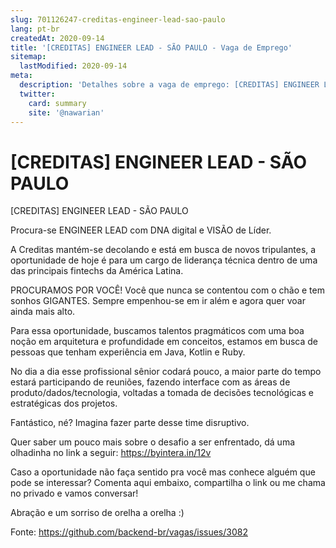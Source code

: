 ```yaml
---
slug: 701126247-creditas-engineer-lead-sao-paulo
lang: pt-br
createdAt: 2020-09-14
title: '[CREDITAS] ENGINEER LEAD - SÃO PAULO - Vaga de Emprego'
sitemap:
  lastModified: 2020-09-14
meta:
  description: 'Detalhes sobre a vaga de emprego: [CREDITAS] ENGINEER LEAD - SÃO PAULO'
  twitter:
    card: summary
    site: '@nawarian'
---
```


# [CREDITAS] ENGINEER LEAD - SÃO PAULO

[CREDITAS] ENGINEER LEAD - SÃO PAULO

Procura-se ENGINEER LEAD com DNA digital e VISÃO de Líder. 

A Creditas mantém-se decolando e está em busca de novos tripulantes, a oportunidade de hoje é para um cargo de liderança técnica dentro de uma das principais fintechs da América Latina.

PROCURAMOS POR VOCÊ! Você que nunca se contentou com o chão e tem sonhos GIGANTES. Sempre empenhou-se em ir além e agora quer voar ainda mais alto.

Para essa oportunidade, buscamos talentos pragmáticos com uma boa noção em arquitetura e profundidade em conceitos, estamos em busca de pessoas que tenham experiência em Java, Kotlin e Ruby.  

No dia a dia esse profissional sênior codará pouco, a maior parte do tempo estará participando de reuniões, fazendo interface com as áreas de  produto/dados/tecnologia, voltadas a tomada de decisões tecnológicas e estratégicas dos projetos.

Fantástico, né? Imagina fazer parte desse time disruptivo.
 
Quer saber um pouco mais sobre o desafio a ser enfrentado, dá uma olhadinha no link a seguir: https://byintera.in/12v

Caso a oportunidade não faça sentido pra você mas conhece alguém que pode se interessar? Comenta aqui embaixo, compartilha o link ou me chama no privado e vamos conversar!

Abração e um sorriso de orelha a orelha :)

Fonte: https://github.com/backend-br/vagas/issues/3082